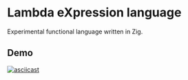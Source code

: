 # Lambda eXpression language

Experimental functional language written in Zig.

## Demo

[![asciicast](https://asciinema.org/a/LiaZlfUmgNDmpk9PmXx19b3C6.svg)](https://asciinema.org/a/LiaZlfUmgNDmpk9PmXx19b3C6)
